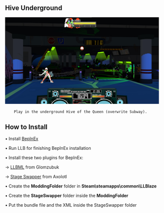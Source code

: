 ## Hive Underground
![](Workfiles/Render.jpg)

		Play in the underground Hive of the Queen (overwrite Subway).
		
## How to Install
• Install [BepInEx](https://lethal-league-blaze.thunderstore.io/package/BepInEx/BepInExPack_LLBlaze/)

• Run LLB for finishing BepInEx installation

• Install these two plugins for BepInEx:

 → [LLBML](https://lethal-league-blaze.thunderstore.io/package/Glomzubuk/LLBModdingLib/) from Glomzubuk

 → [Stage Swapper](https://lethal-league-blaze.thunderstore.io/package/Axolotl/StageSwapper/) from Axolotl

• Create the **ModdingFolder** folder in **Steam\steamapps\common\LLBlaze**

• Create the **StageSwapper** folder inside the **ModdingFolder**

• Put the bundle file and the XML inside the StageSwapper folder
